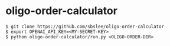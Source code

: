 # oligo-order-calculator

```
$ git clone https://github.com/sbslee/oligo-order-calculator
$ export OPENAI_API_KEY=<MY-SECRET-KEY>
$ python oligo-order-calculator/run.py <OLIGO-ORDER-DIR>
```
